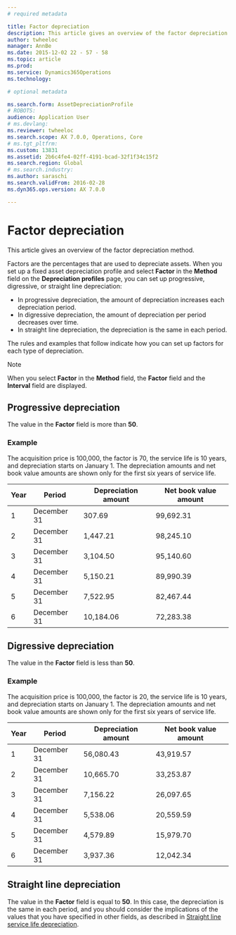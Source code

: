 ```yaml
---
# required metadata

title: Factor depreciation
description: This article gives an overview of the factor depreciation method.
author: twheeloc
manager: AnnBe
ms.date: 2015-12-02 22 - 57 - 58
ms.topic: article
ms.prod: 
ms.service: Dynamics365Operations
ms.technology: 

# optional metadata

ms.search.form: AssetDepreciationProfile
# ROBOTS: 
audience: Application User
# ms.devlang: 
ms.reviewer: twheeloc
ms.search.scope: AX 7.0.0, Operations, Core
# ms.tgt_pltfrm: 
ms.custom: 13831
ms.assetid: 2b6c4fe4-02ff-4191-bcad-32f1f34c15f2
ms.search.region: Global
# ms.search.industry: 
ms.author: saraschi
ms.search.validFrom: 2016-02-28
ms.dyn365.ops.version: AX 7.0.0

---
```


# Factor depreciation

This article gives an overview of the factor depreciation method.

Factors are the percentages that are used to depreciate assets. When you set up a fixed asset depreciation profile and select **Factor** in the **Method** field on the **Depreciation profiles** page, you can set up progressive, digressive, or straight line depreciation:

-   In progressive depreciation, the amount of depreciation increases each depreciation period.
-   In digressive depreciation, the amount of depreciation per period decreases over time.
-   In straight line depreciation, the depreciation is the same in each period.

The rules and examples that follow indicate how you can set up factors for each type of depreciation. 

> [!NOTE] 
> When you select **Factor** in the **Method** field, the **Factor** field and the **Interval** field are displayed.

## Progressive depreciation
The value in the **Factor** field is more than **50**.

### Example

The acquisition price is 100,000, the factor is 70, the service life is 10 years, and depreciation starts on January 1. The depreciation amounts and net book value amounts are shown only for the first six years of service life.

| Year | Period      | Depreciation amount | Net book value amount |
|------|-------------|---------------------|-----------------------|
| 1    | December 31 | 307.69              | 99,692.31             |
| 2    | December 31 | 1,447.21            | 98,245.10             |
| 3    | December 31 | 3,104.50            | 95,140.60             |
| 4    | December 31 | 5,150.21            | 89,990.39             |
| 5    | December 31 | 7,522.95            | 82,467.44             |
| 6    | December 31 | 10,184.06           | 72,283.38             |

## Digressive depreciation
The value in the **Factor** field is less than **50**.

### Example

The acquisition price is 100,000, the factor is 20, the service life is 10 years, and depreciation starts on January 1. The depreciation amounts and net book value amounts are shown only for the first six years of service life.

| Year | Period      | Depreciation amount | Net book value amount |
|------|-------------|---------------------|-----------------------|
| 1    | December 31 | 56,080.43           | 43,919.57             |
| 2    | December 31 | 10,665.70           | 33,253.87             |
| 3    | December 31 | 7,156.22            | 26,097.65             |
| 4    | December 31 | 5,538.06            | 20,559.59             |
| 5    | December 31 | 4,579.89            | 15,979.70             |
| 6    | December 31 | 3,937.36            | 12,042.34             |

## Straight line depreciation
The value in the **Factor** field is equal to **50**. In this case, the depreciation is the same in each period, and you should consider the implications of the values that you have specified in other fields, as described in [Straight line service life depreciation](straight-line-service-life-depreciation.md).

